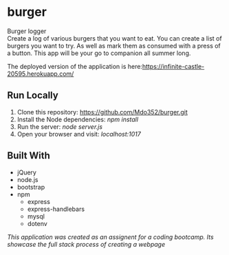 # burger
Burger logger  
Create a log of various burgers that you want to eat. You can create a list of burgers you want to try. As well as mark them as consumed with a press of a button. This app will be your go to companion all summer long.

The deployed version of the application is here:https://infinite-castle-20595.herokuapp.com/

## Run Locally
1. Clone this repository: https://github.com/Mdo352/burger.git
1. Install the Node dependencies: _npm install_  
1. Run the server: _node server.js_  
1. Open your browser and visit: _localhost:1017_

## Built With
- jQuery
- node.js
- bootstrap
- npm
  - express
  - express-handlebars
  - mysql
  - dotenv

_This application was created as an assignent for a coding bootcamp. Its showcase the full stack process of creating a webpage_
